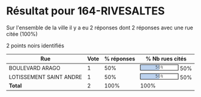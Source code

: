# Résultat pour 164-RIVESALTES

Sur l'ensemble de la ville il y a eu 2 réponses dont 2 réponses avec une rue citée (100%)

2 points noirs identifiés

| Rue | Vote | % réponses | % Nb rues cités|
|-----|------|------------|----------------|
| BOULEVARD ARAGO | 1 | 50% | <img src="../../img/bar_50.gif" />&nbsp;50%|
| LOTISSEMENT SAINT ANDRE | 1 | 50% | <img src="../../img/bar_50.gif" />&nbsp;50%|
| **Total** | 2 | 100% | 100%|
